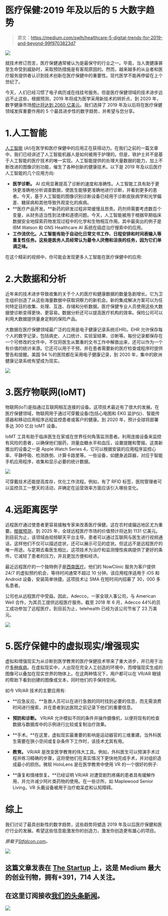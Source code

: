 # 医疗保健:2019 年及以后的 5 大数字趋势

> 原文：<https://medium.com/swlh/healthcare-5-digital-trends-for-2019-and-beyond-99f9703823d7>

![](img/3d5114cf54d108b4bb3a19d973531b54.png)

就技术修订而言，医疗保健通常被认为是最保守的行业之一。毕竟，当人类健康甚至生命受到威胁时，采取预防措施是有客观原因的。然而，越来越多的从业者和医疗服务提供者认识到技术创新在医疗保健中的重要性。现代医学不能再停留在上个世纪了。

今天，人们已经习惯了电子病历或在线挂号服务。但是医疗保健领域的技术进步远远不止这些，根据预测，2019 年将成为医学采用新技术的转折点，到 2020 年，数字健康市场[预计将达到 2060 亿美元](https://www.statista.com/statistics/387867/value-of-worldwide-digital-health-market-forecast-by-segment/)。我们选择了 2019 年及以后将在医疗保健领域发挥重要作用的 5 个最具进步性的数字趋势，并希望与您分享。

# 1.人工智能

[人工智能](https://stfalcon.com/en/blog/post/artificial-intelligence-first-steps-in-implementation) (AI)在医学和医疗保健中的应用正在获得动力。在我们之前的一篇文章中，我们已经讲述了人工智能机器人是如何被用于护理的。但是，铁护士并不是基于人工智能的医疗技术的唯一实现。人工智能提供的处理大量数据的能力，加上不断改进的图像识别功能，催生了各种创新的健康技术。以下是 2019 年及以后医疗人工智能的几个应用方向:

*   **医学诊断。** AI 应用显著提高了诊断的速度和准确性。人工智能工具有助于更快更准确地分析调查数据，使医生能够更准确地进行诊断，并看到更多的患者。今天，基于人工智能的图像识别诊断设备已经用于诊断皮肤病学和光学偏差、糖尿病和其他导致外观变化的疾病。
*   **医疗产品开发。**新药的研发过程非常缓慢且昂贵。药剂师需要考虑数百个变量，从财务适当性到法律和道德问题。今天，人工智能被用于根据早期临床数据安全地探索药物发现过程中的化学和生物相互作用。其中最突出的例子是 IBM Watson 和 GNS Healthcare AI 系统在癌症治疗搜索中的应用。
*   **工作流优化。人工智能有助于自动化日常文书工作、日程安排和时间表输入等重复性任务。这些是医务人员经常认为最令人厌倦和沮丧的任务，因为它们单调乏味。**

在这个精彩的视频中，你可能会发现更多人工智能在医疗保健中的应用:

# 2.大数据和分析

近年来的技术进步导致收集的关于个人的医疗和健康数据的数量急剧增长。它为卫生组织创造了从这些海量数据中获取洞察力的新机会。新的集成解决方案可以为任何特定目的收集、处理、互连、存储和分析数据。医疗保健专业人员使用这些大数据使诊断变得更快、更容易。数据分析还可以提高医疗机构的效率。保险公司可以利用大数据提供量身定制的保险产品。

大数据在医疗保健领域最广泛的应用是电子健康记录系统(EHR)。EHR 允许保存每个人的数字记录，包括病史、人口统计、实验室结果、诊断等。每份记录都保存在一个可修改的文件中，不仅将医生从繁重的文书工作中解救出来，还可以作为一个有价值的统计来源。它还可以用于干预，并在患者需要新的医疗检查或程序时提供警告和提醒。美国 94 %的医院都在采用电子健康记录，到 2020 年，集中的欧洲健康记录系统有望成为现实。

![](img/b662ce5f013fe32a6937bf3fcae9a533.png)

# 3.医疗物联网(IoMT)

物联网(IoT)是指通过互联网相互连接的设备。这项技术最近有了很大的发展。在医疗保健领域，物联网用于通过可穿戴设备(包括心电图和 EKG 监护仪)、智能传感器和移动应用程序远程监控患者或客户的健康。到 2020 年，预计全球将部署多达 300 亿台 IoMT 设备。

IoMT 工具有助于临床医生在家或在世界任何角落监测患者。利用连接设备来监控有风险的患者，以确保他们服药，测量血糖水平和血压，设置提醒和警报。这类新推出的设备之一是 Apple Watch Series 4，它可以根据安装的应用程序监控心率、平静呼吸、检测跌倒、计算卡路里等。一些设备，如健身追踪器，对应于智能手机应用程序，收集和显示必要的统计数据。

![](img/e4dd56690404910946bd85a5330a9f07.png)

可穿戴技术还能提高库存，优化工作流程。例如，有了 RFID 标签，医院管理者可以监控员工一整天的活动，并确定在运营效率方面应该引入哪些变化。

# 4.远距离医学

远程医疗通过使患者更容易接触专家来改善医疗保健。这在农村或偏远地区尤为重要。[根据预测](https://www.datamintelligence.com/research-report/telemedicine-market/?gclid=EAIaIQobChMIv-r_jqOO3gIVWKqaCh2C4QNGEAAYASAAEgJqPPD_BwE)，到 2025 年，全球远程医疗市场的价值预计将达到 1131 亿美元。到目前为止，该领域由视频聊天平台主导。患者可以通过互联网与医生进行视频通话，这样他们不仅可以描述症状，还可以展示可见的症状。但这远不是远程医疗的唯一用途。与定期去看医生相比，这项技术为治疗和监测慢性疾病提供了更好的条件。它减轻了患者的压力，并且更加方便和经济。

最近远程医疗的一个独特例子是[西南医疗](https://www.smalv.com/en/ehealth-tools/nowclinic.html)。他们的 NowClinic 服务为客户提供 24/7 的虚拟预约机会，等待时间通常不超过 10 分钟。该应用程序适用于 iOS 和 Android 设备，安装简单快捷。这项技术让 SMA 在短时间内招募了 30，000 多名患者。

公司也从远程医疗中受益。因此，Adecco，一家全球人事公司，与 American Well 合作，为其员工提供远程医疗服务。截至 2018 年 6 月，Adecco 44%的员工成功参加了远程医疗。到目前为止，telehealth 已经为该公司节省了 23 万美元。

![](img/3d8d065695bef967750ef947150360e3.png)

# 5.医疗保健中的虚拟现实/增强现实

虚拟和增强现实为从诊断到医学教育的医疗保健技术带来了重大进步，并已用于治疗[多种疾病](https://stfalcon.com/en/blog/post/VR-in-healthcare)。在虚拟现实中，人出现在完全人工创造的环境中，而增强现实生成的图像可以叠加在现实世界的物体上。在这两种情况下，用户都可以在 VR/AR 眼镜的帮助下看到创建的图像或文本，同时他们的手保持空闲。

如今 VR/AR 技术的主要应用有:

*   **应急反应。**急救人员可以在进行急救的同时找到必要的信息，而无需浪费时间进行搜索，并在患者到达医院之前记录下他们的重要信息。
*   **预防和诊断。** VR/AR 允许模拟不同的条件并操作摄像机，以便将现有的检查数据与数据库中的示例进行比较或复制治疗效果。
*   **手术。**在这里，虚拟现实最重要的影响是运动器官的三维重建。当外科医生需要在狭小空间或复杂条件下工作时，该技术尤其有用。
*   **教育。** VR/AR 是改变医学教育的伟大工具。例如，外科医生可以预演手术过程并练习精确的步骤，这将使他们在真实情况下更快地完成手术，并对组织造成最小的损伤。微软 HoloLens 是在医学教育中使用 VR 的一个很好的例子:

*   **康复和情绪恢复。**已经证明 VR/AR 对遭受剧烈疼痛的患者具有缓解作用，并允许减少阿片类药物的使用。在一些诊所，如 Maplewood Senior Living，VR 头戴设备被用于治疗痴呆症和认知障碍。

# 综上

我们讨论了最具创新性的数字趋势，这些趋势将塑造 2019 年及以后医疗保健和医疗行业的发展。希望这些信息能激发你的创造力，激发你创造更有雄心的项目。

*原载于*[*Stfalcon.com*](https://stfalcon.com/en/blog/post/healthcare-digital-trends)*。*

[![](img/308a8d84fb9b2fab43d66c117fcc4bb4.png)](https://medium.com/swlh)

## 这篇文章发表在 [The Startup](https://medium.com/swlh) 上，这是 Medium 最大的创业刊物，拥有+391，714 人关注。

## 在这里订阅接收[我们的头条新闻](http://growthsupply.com/the-startup-newsletter/)。

[![](img/b0164736ea17a63403e660de5dedf91a.png)](https://medium.com/swlh)